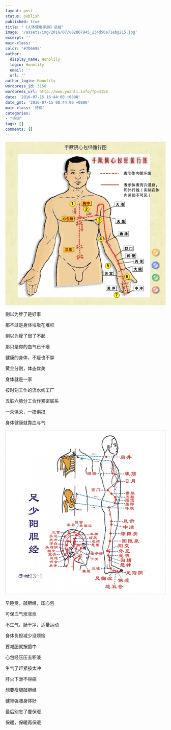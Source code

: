 ```yaml
---
layout: post
status: publish
published: true
title: "《人体使用手册》总结"
image: '/assets/img/2016/07/u82807945_134d50a71ebg215.jpg'
excerpt: ''
main-class: ''
color: '#7D669E'
author:
  display_name: Honolily
  login: Honolily
  email: ''
  url: ''
author_login: Honolily
wordpress_id: 3158
wordpress_url: http://www.yuanli.info/?p=3158
date: '2016-07-15 16:44:00 +0800'
date_gmt: '2016-07-15 08:44:00 +0800'
main-class: '诗词'
categories:
- "诗词"
tags: []
comments: []
---
```

[![yuanli info image](/assets/img/2016/07/u82807945_134d50a71ebg215.jpg "u82807945_134d50a71ebg215")](/assets/img/2016/07/u82807945_134d50a71ebg215.jpg)

别以为胖了是好事

那不过是身体垃圾在堆积

别以为瘦了很了不起

那只是你的血气已干瘪

健康的身体，不瘦也不胖

黄金分割，体态优美

身体就是一家

按时刻工作的流水线工厂

五脏六腑分工合作紧密联系

一荣俱荣，一损俱损

身体健康就靠血与气

[![yuanli info image](/assets/img/2016/07/01300000929006128728374912867-784x800.jpg "01300000929006128728374912867")](/assets/img/2016/07/01300000929006128728374912867.jpg)

早睡觉，敲胆经，压心包

可保血气涨涨涨

不生气，肠干净，适量运动

身体负担减少没烦恼

要减肥就按膻中

心包经压压去积液

生气了赶紧按太冲

肝火下泄不得癌

想要瘦腿敲胆经

健肾强腰身体好

最后别忘了要保暖

保暖，保暖再保暖
